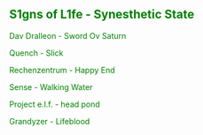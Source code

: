 <a href="https://www.youtube.com/watch?v=QMV3A65PTG0" style="color: green; text-decoration: none;">S1gns of L1fe - Synesthetic State</a>
---
<a href="https://www.youtube.com/watch?v=HhmHj1Wn5s4" style="color: green; text-decoration: none;">Dav Dralleon - Sword Ov Saturn</a>

<a href="https://www.youtube.com/watch?v=Q13-FiOJvFk" style="color: green; text-decoration: none;">Quench - Slick</a>

<a href="https://www.youtube.com/watch?v=Jydilwi-ric" style="color: green; text-decoration: none;">Rechenzentrum - Happy End</a>

<a href="https://www.youtube.com/watch?v=w9sSkEWbopA" style="color: green; text-decoration: none;">Sense - Walking Water</a>

<a href="https://www.youtube.com/watch?v=YGCLUFllkjw
" style="color: green; text-decoration: none;">Project e.l.f. - head pond</a>

<a href="https://www.youtube.com/watch?v=yH1kp0A_LzQ" style="color: green; text-decoration: none;">Grandyzer - Lifeblood</a>